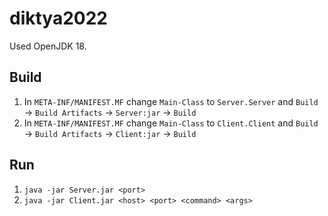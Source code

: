 # diktya2022

Used OpenJDK 18.

## Build

1. In `META-INF/MANIFEST.MF` change `Main-Class` to `Server.Server` and `Build` -> `Build Artifacts` -> `Server:jar` -> `Build`
2. In `META-INF/MANIFEST.MF` change `Main-Class` to `Client.Client` and `Build` -> `Build Artifacts` -> `Client:jar` -> `Build`

## Run

1. `java -jar Server.jar <port>`
2. `java -jar Client.jar <host> <port> <command> <args>`
